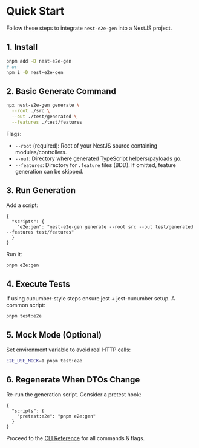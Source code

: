 # Quick Start

Follow these steps to integrate `nest-e2e-gen` into a NestJS project.

## 1. Install
```bash
pnpm add -D nest-e2e-gen
# or
npm i -D nest-e2e-gen
```

## 2. Basic Generate Command
```bash
npx nest-e2e-gen generate \
  --root ./src \
  --out ./test/generated \
  --features ./test/features
```

Flags:
- `--root` (required): Root of your NestJS source containing modules/controllers.
- `--out`: Directory where generated TypeScript helpers/payloads go.
- `--features`: Directory for `.feature` files (BDD). If omitted, feature generation can be skipped.

## 3. Run Generation
Add a script:
```jsonc
{
  "scripts": {
    "e2e:gen": "nest-e2e-gen generate --root src --out test/generated --features test/features"
  }
}
```
Run it:
```bash
pnpm e2e:gen
```

## 4. Execute Tests
If using cucumber-style steps ensure jest + jest-cucumber setup. A common script:
```bash
pnpm test:e2e
```

## 5. Mock Mode (Optional)
Set environment variable to avoid real HTTP calls:
```bash
E2E_USE_MOCK=1 pnpm test:e2e
```

## 6. Regenerate When DTOs Change
Re-run the generation script. Consider a pretest hook:
```jsonc
{
  "scripts": {
    "pretest:e2e": "pnpm e2e:gen"
  }
}
```

Proceed to the [CLI Reference](./cli) for all commands & flags.
